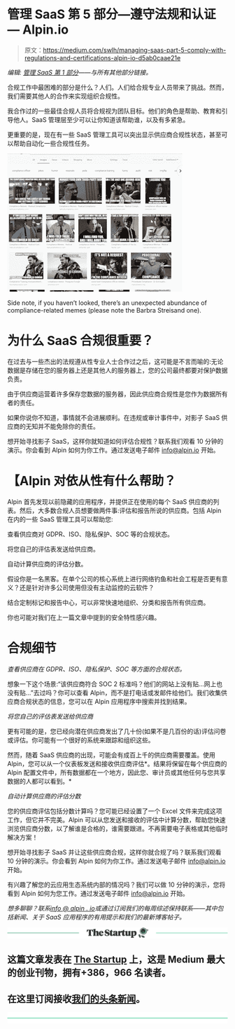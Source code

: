 # 管理 SaaS 第 5 部分—遵守法规和认证— Alpin.io

> 原文：<https://medium.com/swlh/managing-saas-part-5-comply-with-regulations-and-certifications-alpin-io-d5ab0caae21e>

*编辑:* [*管理 SaaS 第 1 部分*](https://alpin.io/blog/saas-management-use-cases/)*——与所有其他部分链接。*

合规工作中最困难的部分是什么？人们。人们给合规专业人员带来了挑战。然而，我们需要其他人的合作来实现组织合规性。

我合作过的一些最佳合规人员将合规视为团队目标。他们的角色是帮助、教育和引导他人。SaaS 管理层至少可以让你知道该帮助谁，以及有多紧急。

更重要的是，现在有一些 SaaS 管理工具可以突出显示供应商合规性状态，甚至可以帮助自动化一些合规性任务。

![](img/4341ec5b2e28adfec55caf0ea65ede60.png)

Side note, if you haven’t looked, there’s an unexpected abundance of compliance-related memes (please note the Barbra Streisand one).

# **为什么 SaaS 合规很重要？**

在过去与一些杰出的法规遵从性专业人士合作过之后，这可能是不言而喻的:无论数据是存储在您的服务器上还是其他人的服务器上，您的公司最终都要对保护数据负责。

由于供应商运营着许多保存您数据的服务器，因此供应商合规性是您作为数据所有者的责任。

如果你说你不知道，事情就不会进展顺利。在违规或审计事件中，对影子 SaaS 供应商的无知并不能免除你的责任。

想开始寻找影子 SaaS，这样你就知道如何评估合规性？联系我们观看 10 分钟的演示。你会看到 Alpin 如何为你工作。通过发送电子邮件 info@alpin.io 开始。

# 【Alpin 对依从性有什么帮助？

Alpin 首先发现以前隐藏的应用程序，并提供正在使用的每个 SaaS 供应商的列表。然后，大多数合规人员想要做两件事:评估和报告所说的供应商。包括 Alpin 在内的一些 SaaS 管理工具可以帮助您:

查看供应商对 GDPR、ISO、隐私保护、SOC 等的合规状态。

将您自己的评估表发送给供应商。

自动计算供应商的评估分数。

假设你是一名黑客。在单个公司的核心系统上进行网络钓鱼和社会工程是否更有意义？还是针对许多公司使用但没有主动监控的云软件？

结合定制标记和报告中心，可以非常快速地组织、分类和报告所有供应商。

你也可能对我们在上一篇文章中提到的安全特性感兴趣。

# **合规细节**

*查看供应商在 GDPR、ISO、隐私保护、SOC 等方面的合规状态。*

想象一下这个场景:“该供应商符合 SOC 2 标准吗？他们的网站上没有贴…网上也没有贴…”去过吗？你可以查看 Alpin，而不是打电话或发邮件给他们。我们收集供应商合规状态的信息，您可以在 Alpin 应用程序中搜索并找到结果。

*将您自己的评估表发送给供应商*

更有可能的是，您已经向潜在供应商发出了几十份(如果不是几百份的话)评估问卷或评估。你可能有一个很好的系统来跟踪和组织这些。

然而，随着 SaaS 供应商的出现，可能会有成百上千的供应商需要覆盖。使用 Alpin，您可以从一个仪表板发送和接收供应商评估*。结果将保留在每个供应商的 Alpin 配置文件中，所有数据都在一个地方，因此您、审计员或其他任何与您共享数据的人都可以看到。*

*自动计算供应商的评估分数*

您的供应商评估包括分数计算吗？您可能已经设置了一个 Excel 文件来完成这项工作，但它并不完美。Alpin 可以从您发送和接收的评估中计算分数，帮助您快速浏览供应商分数，以了解谁是合格的，谁需要跟进。不再需要电子表格或其他临时解决方案！

想开始寻找影子 SaaS 并让这些供应商合规，这样你就合规了吗？联系我们观看 10 分钟的演示。你会看到 Alpin 如何为你工作。通过发送电子邮件 info@alpin.io 开始。

有兴趣了解您的云应用生态系统内部的情况吗？我们可以做 10 分钟的演示，您将看到 Alpin 如何为您工作。通过发送电子邮件 [info@alpin.io](mailto:info@alpin.io) 开始。

*想多聊聊？联系*[*info @ alpin . io*](mailto:info@alpin.io)*或通过订阅我们的每周综述保持联系——其中包括新闻、关于 SaaS 应用程序的有用提示和我们的最新博客帖子。*

[![](img/308a8d84fb9b2fab43d66c117fcc4bb4.png)](https://medium.com/swlh)

## 这篇文章发表在 [The Startup](https://medium.com/swlh) 上，这是 Medium 最大的创业刊物，拥有+386，966 名读者。

## 在这里订阅接收[我们的头条新闻](http://growthsupply.com/the-startup-newsletter/)。

[![](img/b0164736ea17a63403e660de5dedf91a.png)](https://medium.com/swlh)